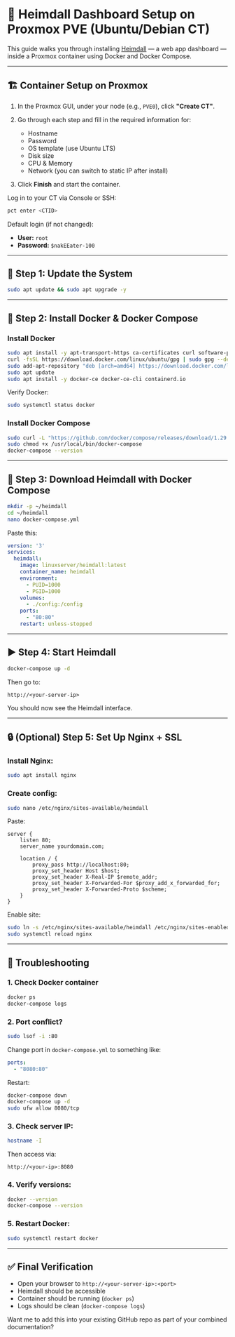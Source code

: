 # 🧭 Heimdall Dashboard Setup on Proxmox PVE (Ubuntu/Debian CT)

This guide walks you through installing [Heimdall](https://heimdall.site/) — a web app dashboard — inside a Proxmox container using Docker and Docker Compose.

---

## 🏗️ Container Setup on Proxmox

1. In the Proxmox GUI, under your node (e.g., `PVE0`), click **"Create CT"**.
2. Go through each step and fill in the required information for:

   * Hostname
   * Password
   * OS template (use Ubuntu LTS)
   * Disk size
   * CPU & Memory
   * Network (you can switch to static IP after install)
3. Click **Finish** and start the container.

Log in to your CT via Console or SSH:

```bash
pct enter <CTID>
```

Default login (if not changed):

* **User:** `root`
* **Password:** `$nakEEater-100`

---

## 🧱 Step 1: Update the System

```bash
sudo apt update && sudo apt upgrade -y
```

---

## 🐳 Step 2: Install Docker & Docker Compose

### Install Docker

```bash
sudo apt install -y apt-transport-https ca-certificates curl software-properties-common
curl -fsSL https://download.docker.com/linux/ubuntu/gpg | sudo gpg --dearmor -o /etc/apt/trusted.gpg.d/docker.gpg
sudo add-apt-repository "deb [arch=amd64] https://download.docker.com/linux/ubuntu $(lsb_release -cs) stable"
sudo apt update
sudo apt install -y docker-ce docker-ce-cli containerd.io
```

Verify Docker:

```bash
sudo systemctl status docker
```

### Install Docker Compose

```bash
sudo curl -L "https://github.com/docker/compose/releases/download/1.29.2/docker-compose-$(uname -s)-$(uname -m)" -o /usr/local/bin/docker-compose
sudo chmod +x /usr/local/bin/docker-compose
docker-compose --version
```

---

## 📂 Step 3: Download Heimdall with Docker Compose

```bash
mkdir -p ~/heimdall
cd ~/heimdall
nano docker-compose.yml
```

Paste this:

```yaml
version: '3'
services:
  heimdall:
    image: linuxserver/heimdall:latest
    container_name: heimdall
    environment:
      - PUID=1000
      - PGID=1000
    volumes:
      - ./config:/config
    ports:
      - "80:80"
    restart: unless-stopped
```

---

## ▶️ Step 4: Start Heimdall

```bash
docker-compose up -d
```

Then go to:

```
http://<your-server-ip>
```

You should now see the Heimdall interface.

---

## 🔒 (Optional) Step 5: Set Up Nginx + SSL

### Install Nginx:

```bash
sudo apt install nginx
```

### Create config:

```bash
sudo nano /etc/nginx/sites-available/heimdall
```

Paste:

```nginx
server {
    listen 80;
    server_name yourdomain.com;

    location / {
        proxy_pass http://localhost:80;
        proxy_set_header Host $host;
        proxy_set_header X-Real-IP $remote_addr;
        proxy_set_header X-Forwarded-For $proxy_add_x_forwarded_for;
        proxy_set_header X-Forwarded-Proto $scheme;
    }
}
```

Enable site:

```bash
sudo ln -s /etc/nginx/sites-available/heimdall /etc/nginx/sites-enabled/
sudo systemctl reload nginx
```

---

## 🧰 Troubleshooting

### 1. Check Docker container

```bash
docker ps
docker-compose logs
```

### 2. Port conflict?

```bash
sudo lsof -i :80
```

Change port in `docker-compose.yml` to something like:

```yaml
ports:
  - "8080:80"
```

Restart:

```bash
docker-compose down
docker-compose up -d
sudo ufw allow 8080/tcp
```

### 3. Check server IP:

```bash
hostname -I
```

Then access via:

```
http://<your-ip>:8080
```

### 4. Verify versions:

```bash
docker --version
docker-compose --version
```

### 5. Restart Docker:

```bash
sudo systemctl restart docker
```

---

## ✅ Final Verification

* Open your browser to `http://<your-server-ip>:<port>`
* Heimdall should be accessible
* Container should be running (`docker ps`)
* Logs should be clean (`docker-compose logs`)



Want me to add this into your existing GitHub repo as part of your combined documentation?
